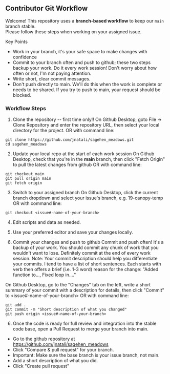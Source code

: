 ## Contributor Git Workflow

Welcome! This repository uses a **branch-based workflow** to keep our `main` branch stable.  
Please follow these steps when working on your assigned issue.

Key Points
- Work in your branch, it's your safe space to make changes with confidence
- Commit to your branch often and push to github; these two steps backup your work. Do it every work session! Don't worry about how often or not, I'm not paying attention.
- Write short, clear commit messages.
- Don't push directly to main. We'll do this when the work is complete or needs to be shared. If you try to push to main, your request should be blocked.

### Workflow Steps
1. Clone the repository -- first time only!!
On Github Desktop, goto File -> Clone Repository and enter the repository URL, then select your local directory for the project.
OR with command line:
```
git clone https://github.com/jnatali/sagehen_meadows.git
cd sagehen_meadows
```

2. Update your local repo at the start of each work session
On Github Desktop, check that you're in the **main** branch, then click "Fetch Origin" to pull the latest changes from github
OR with command line:
```
git checkout main
git pull origin main
git fetch origin
```

3. Switch to your assigned branch
On Github Desktop, click the current branch dropdown and select your issue's branch, e.g. 19-canopy-temp
OR with command line:
```
git checkout <issue#-name-of-your-branch>
```

4. Edit scripts and data as needed.
5. Use your preferred editor and save your changes locally.

6. Commit your changes and push to github 
Commit and push often! It's a backup of your work. You should commit any chunk of work that you wouldn't want to lose. Definitely commit at the end of every work session.
Note: Your commit description should help you differentiate your commits. I tend to have a list of short sentences. Each starts with verb then offers a brief (i.e. 1-3 word) reason for the change: "Added function to..., Fixed loop in...."

On Github Desktop, go to the "Changes" tab on the left, write a short summary of your commit with a description for details, then click "Commit" to <issue#-name-of-your-branch>
OR with command line:
```
git add .
git commit -m "Short description of what you changed"
git push origin <issue#-name-of-your-branch>
```

6. Once the code is ready for full review and integration into the stable code base, open a Pull Request to merge your branch into main.
- Go to the github repository at https://github.com/jnatali/sagehen_meadows
- Click "Compare & pull request" for your branch.
- Important: Make sure the base branch is your issue branch, not main.
- Add a short description of what you did.
- Click "Create pull request"



